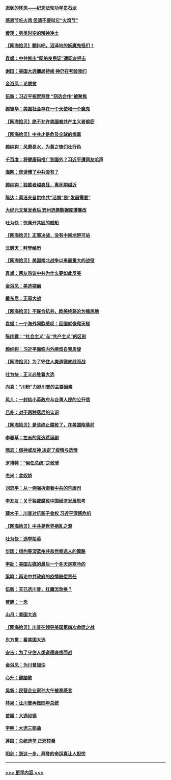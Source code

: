 #### [迟到的怀念——纪念法轮功学员石龙](../pages/nsc993/n12580245.md?t=11280451) 
#### [感恩节吃火鸡  但请不要叫它“火鸡节”](../pages/nsc993/n12580252.md?t=11280451) 
#### [黄翔：另类时空的精神净土](../pages/nsc993/n12578638.md?t=11280451) 
#### [【网海拾贝】颤抖吧，沼泽地的妖魔鬼怪们！](../pages/nsc993/n12578552.md?t=11280451) 
#### [袁斌：中共推出“网络良民证”遭网友抨击](../pages/nsc993/n12578511.md?t=11280451) 
#### [谢田：美国大选僵局持续 神仍在考验我们](../pages/nsc993/n12577432.md?t=11280451) 
#### [金浴凤：论脱贫](../pages/nsc993/n12576386.md?t=11280451) 
#### [伍新：习近平祝贺拜登 “窃选合作”被聚焦](../pages/nsc993/n12576358.md?t=11280451) 
#### [颜智华：美国社会存在一个天使和一个魔鬼](../pages/nsc993/n12574299.md?t=11280451) 
#### [【网海拾贝】绝不允许美国被共产主义者偷窃](../pages/nsc993/n12573396.md?t=11280451) 
#### [【网海拾贝】中共才是危及全球的病毒](../pages/nsc993/n12571204.md?t=11280451) 
#### [颜纯钩：风萧易水，为黄之锋们壮行色](../pages/nsc993/n12571487.md?t=11280451) 
#### [千百度：将健康码推广到国外？习近平遭网友呛声](../pages/nsc993/n12570808.md?t=11280451) 
#### [海网：您读懂了中共没有？](../pages/nsc993/n12570487.md?t=11280451) 
#### [颜纯钩：独裁者越疯狂，离死期越近](../pages/nsc993/n12569055.md?t=11280451) 
#### [陈达：黄洁夫自供中共“活摘”是“发展需要”](../pages/nsc993/n12568541.md?t=11280451) 
#### [大纪元文章发表后 宾州选票数据库遭篡改](../pages/nsc993/n12568105.md?t=11280451) 
#### [吐为快：快离开共匪的贼船](../pages/nsc993/n12568462.md?t=11280451) 
#### [【网海拾贝】正邪决战，没有中间地带可站](../pages/nsc993/n12568439.md?t=11280451) 
#### [云鹤天：拜登经历](../pages/nsc993/n12567294.md?t=11280451) 
#### [【网海拾贝】美国南北战争以来最重大的战役](../pages/nsc993/n12567247.md?t=11280451) 
#### [袁斌：网友热议中共为什么要如此反美](../pages/nsc993/n12567162.md?t=11280451) 
#### [金浴凤：美选探幽](../pages/nsc993/n12567147.md?t=11280451) 
#### [戴东尼：正邪大战](../pages/nsc993/n12567033.md?t=11280451) 
#### [【网海拾贝】不联合抗共，欧美终将沦为殖民地](../pages/nsc993/n12565068.md?t=11280451) 
#### [袁斌：一个海外同胞感叹：回国就像爬天梯](../pages/nsc993/n12564986.md?t=11280451) 
#### [陈纬霆：“社会主义”与“共产主义”的区别](../pages/nsc993/n12562417.md?t=11280451) 
#### [颜纯钩：习近平面临内外麻烦自我周旋](../pages/nsc993/n12563356.md?t=11280451) 
#### [【网海拾贝】为了守住人类道德底线而战](../pages/nsc993/n12562542.md?t=11280451) 
#### [吐为快：正义必胜看大选](../pages/nsc993/n12561967.md?t=11280451) 
#### [向真：“川粉”力挺川普的主要因素](../pages/nsc993/n12560774.md?t=11280451) 
#### [风儿：一封给小英政府与台湾人民的公开信](../pages/nsc993/n12560581.md?t=11280451) 
#### [吕朴：对于两种落后的认识](../pages/nsc993/n12560492.md?t=11280451) 
#### [【网海拾贝】是该终止腐败了，在美国陷落前](../pages/nsc993/n12559936.md?t=11280451) 
#### [李春草：左派的竞选荒诞剧](../pages/nsc993/n12558380.md?t=11280451) 
#### [隋志：信神或反神 决定了疫情与选情](../pages/nsc993/n12558255.md?t=11280451) 
#### [罗博特：“候任总统”之败登](../pages/nsc993/n12558189.md?t=11280451) 
#### [杰米：念奴娇](../pages/nsc993/n12558174.md?t=11280451) 
#### [刘忠平：从一例强拆案看中共的荒唐司](../pages/nsc993/n12558036.md?t=11280451) 
#### [李友友：关于独裁腐败中国经济发展思考](../pages/nsc993/n12558004.md?t=11280451) 
#### [薛木子：川普对抗影子金权 习近平深感危机](../pages/nsc993/n12557342.md?t=11280451) 
#### [【网海拾贝】中共是世界祸乱之源](../pages/nsc993/n12555353.md?t=11280451) 
#### [吐为快：选举拾英](../pages/nsc993/n12555041.md?t=11280451) 
#### [华旸：纽约等深蓝州共和党候选人的策略](../pages/nsc993/n12554309.md?t=11280451) 
#### [李劼：美国左媒的最后一个冬天是寒冷的](../pages/nsc993/n12552947.md?t=11280451) 
#### [梁鸣：再论中共政府的疫情赔偿责任](../pages/nsc993/n12553012.md?t=11280451) 
#### [伍新：天已选川普，红魔怎改换？](../pages/nsc993/n12552970.md?t=11280451) 
#### [苦胆：一念](../pages/nsc993/n12552957.md?t=11280451) 
#### [山月：美国大选](../pages/nsc993/n12552446.md?t=11280451) 
#### [【网海拾贝】川普在领导美国第四次命运之战](../pages/nsc993/n12551973.md?t=11280451) 
#### [东方觉：看美国大选](../pages/nsc993/n12551647.md?t=11280451) 
#### [安吉：为了守住人类道德底线而战](../pages/nsc993/n12551111.md?t=11280451) 
#### [金浴凤：为川普加油](../pages/nsc993/n12551085.md?t=11280451) 
#### [心升：醒脑歌](../pages/nsc993/n12550984.md?t=11280451) 
#### [吴新：民营企业家孙大午被黑感言](../pages/nsc993/n12550656.md?t=11280451) 
#### [林泉：让川普再做四年总统](../pages/nsc993/n12550640.md?t=11280451) 
#### [苦胆：大选如镜](../pages/nsc993/n12550630.md?t=11280451) 
#### [宇明：大选三部曲](../pages/nsc993/n12550603.md?t=11280451) 
#### [莲园：总统选举 正邪较量](../pages/nsc993/n12550594.md?t=11280451) 
#### [阳剑：到这一步，拜登的命运真让人担忧](../pages/nsc993/n12549093.md?t=11280451) 

----
#### [ >>> 更早内容 <<< ](../indexes/nsc993-earlier.md)
